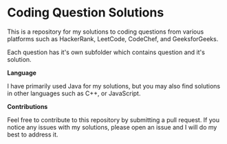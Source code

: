 **<h1>Coding Question Solutions</h1>**

This is a repository for my solutions to coding questions from various platforms such as HackerRank, LeetCode, CodeChef, and GeeksforGeeks.

Each question has it's own subfolder which contains question and it's solution.

**Language**

I have primarily used Java for my solutions, but you may also find solutions in other languages such as C++, or JavaScript.

**Contributions**

Feel free to contribute to this repository by submitting a pull request. If you notice any issues with my solutions, please open an issue and I will do my best to address it.
